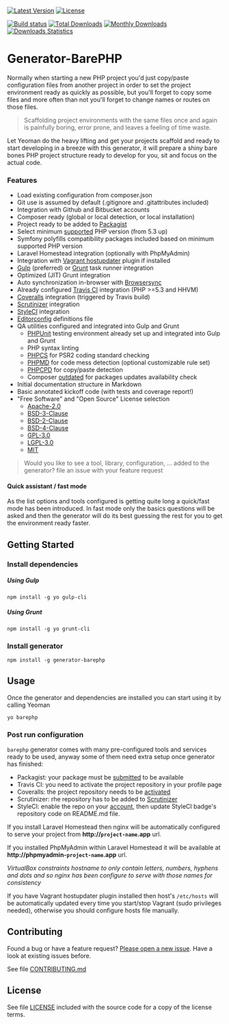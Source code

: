 [![Latest Version](https://img.shields.io/npm/v/generator-barephp.svg?style=flat-square)](https://npmjs.org/package/generator-barephp)
[![License](https://img.shields.io/github/license/juliangut/generator-barephp.svg?style=flat-square)](https://github.com/juliangut/generator-barephp/blob/master/LICENSE)

[![Build status](https://img.shields.io/travis/juliangut/generator-barephp.svg?style=flat-square)](https://travis-ci.org/juliangut/generator-barephp)
[![Total Downloads](https://img.shields.io/npm/dt/generator-barephp.svg?style=flat-square)](https://npmjs.org/package/generator-barephp)
[![Monthly Downloads](https://img.shields.io/npm/dm/generator-barephp.svg?style=flat-square)](https://npmjs.org/package/generator-barephp)
[![Downloads Statistics](https://img.shields.io/badge/downloads-statistics-%23aa000.svg?style=flat-square)](https://npm-stat.com/charts.html?package=generator-barephp)

# Generator-BarePHP

Normally when starting a new PHP project you'd just copy/paste configuration files from another project in order to set the project environment ready as quickly as possible, but you'll forget to copy some files and more often than not you'll forget to change names or routes on those files.

> Scaffolding project environments with the same files once and again is painfully boring, error prone, and leaves a feeling of time waste.

Let Yeoman do the heavy lifting and get your projects scaffold and ready to start developing in a breeze with this generator, it will prepare a shiny bare bones PHP project structure ready to develop for you, sit and focus on the actual code.

### Features

* Load existing configuration from composer.json
* Git use is assumed by default (.gitignore and .gitattributes included)
* Integration with Github and Bitbucket accounts
* Composer ready (global or local detection, or local installation)
* Project ready to be added to [Packagist](https://packagist.org)
* Select minimum [supported](https://secure.php.net/supported-versions.php) PHP version (from 5.3 up)
* Symfony polyfills compatibility packages included based on minimum supported PHP version
* Laravel Homestead integration (optionally with PhpMyAdmin)
* Integration with [Vagrant hostupdater](https://github.com/cogitatio/vagrant-hostsupdater) plugin if installed
* [Gulp](http://gulpjs.com/) (preferred) or [Grunt](http://gruntjs.com/) task runner integration
* Optimized (JIT) Grunt integration
* Auto synchronization in-browser with [Browsersync](https://www.browsersync.io/)
* Already configured [Travis CI](https://travis-ci.org) integration (PHP >=5.3 and HHVM)
* [Coveralls](https://coveralls.io) integration (triggered by Travis build)
* [Scrutinizer](https://scrutinizer-ci.com) integration
* [StyleCI](https://styleci.io) integration
* [Editorconfig](http://editorconfig.org/) definitions file
* QA utilities configured and integrated into Gulp and Grunt
  * [PHPUnit](http://phpunit.de/) testing environment already set up and integrated into Gulp and Grunt
  * PHP syntax linting
  * [PHPCS](https://github.com/squizlabs/PHP_CodeSniffer) for PSR2 coding standard checking
  * [PHPMD](https://phpmd.org/) for code mess detection (optional customizable rule set)
  * [PHPCPD](https://github.com/sebastianbergmann/phpcpd) for copy/paste detection
  * Composer [outdated](https://getcomposer.org/doc/03-cli.md#outdated) for packages updates availability check
* Initial documentation structure in Markdown
* Basic annotated kickoff code (with tests and coverage report!)
* "Free Software" and "Open Source" License selection
  * [Apache-2.0](https://spdx.org/licenses/Apache-2.0.html)
  * [BSD-3-Clause](https://spdx.org/licenses/BSD-3-Clause.html)
  * [BSD-2-Clause](https://spdx.org/licenses/BSD-2-Clause.html)
  * [BSD-4-Clause](https://spdx.org/licenses/BSD-4-Clause.html)
  * [GPL-3.0](https://spdx.org/licenses/GPL-3.0.html)
  * [LGPL-3.0](https://spdx.org/licenses/LGPL-3.0.html)
  * [MIT](https://spdx.org/licenses/MIT.html)

> Would you like to see a tool, library, configuration, ... added to the generator? file an issue with your feature request

#### Quick assistant / fast mode

As the list options and tools configured is getting quite long a quick/fast mode has been introduced. In fast mode only the basics questions will be asked and then the generator will do its best guessing the rest for you to get the environment ready faster.

## Getting Started

### Install dependencies

##### Using Gulp

 ```
npm install -g yo gulp-cli
```

##### Using Grunt

```
npm install -g yo grunt-cli
```

### Install generator

```
npm install -g generator-barephp
```

## Usage

Once the generator and dependencies are installed you can start using it by calling Yeoman

```
yo barephp
```

### Post run configuration

`barephp` generator comes with many pre-configured tools and services ready to be used, anyway some of them need extra setup once generator has finished:

* Packagist: your package must be [submitted](https://packagist.org/packages/submit) to be available
* Travis CI: you need to activate the project repository in your profile page
* Coveralls: the project repository needs to be [activated](https://coveralls.io/repos/new)
* Scrutinizer: rhe repository has to be added to [Scrutinizer](https://scrutinizer-ci.com)
* StyleCI: enable the repo on your [account](https://styleci.io/account), then update StyleCI badge's repository code on README.md file.

If you install Laravel Homestead then nginx will be automatically configured to serve your project from **http://`project-name`.app** url.

If you installed PhpMyAdmin within Laravel Homestead it will be available at **http://phpmyadmin-`project-name`.app** url.

*VirtualBox constraints hostname to only contain letters, numbers, hyphens and dots and so nginx has been configure to serve with those names for consistency*

If you have Vagrant hostupdater plugin installed then host's `/etc/hosts` will be automatically updated every time you start/stop Vagrant (sudo privileges needed), otherwise you should configure hosts file manually.

## Contributing

Found a bug or have a feature request? [Please open a new issue](https://github.com/juliangut/generator-barephp/issues). Have a look at existing issues before.

See file [CONTRIBUTING.md](https://github.com/juliangut/generator-barephp/blob/master/CONTRIBUTING.md)

## License

See file [LICENSE](https://github.com/juliangut/generator-barephp/blob/master/LICENSE) included with the source code for a copy of the license terms.
